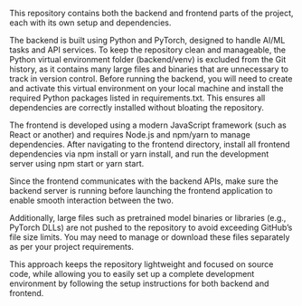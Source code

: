 This repository contains both the backend and frontend parts of the project, each with its own setup and dependencies.

The backend is built using Python and PyTorch, designed to handle AI/ML tasks and API services. To keep the repository clean and manageable, the Python virtual environment folder (backend/venv) is excluded from the Git history, as it contains many large files and binaries that are unnecessary to track in version control. Before running the backend, you will need to create and activate this virtual environment on your local machine and install the required Python packages listed in requirements.txt. This ensures all dependencies are correctly installed without bloating the repository.

The frontend is developed using a modern JavaScript framework (such as React or another) and requires Node.js and npm/yarn to manage dependencies. After navigating to the frontend directory, install all frontend dependencies via npm install or yarn install, and run the development server using npm start or yarn start.

Since the frontend communicates with the backend APIs, make sure the backend server is running before launching the frontend application to enable smooth interaction between the two.

Additionally, large files such as pretrained model binaries or libraries (e.g., PyTorch DLLs) are not pushed to the repository to avoid exceeding GitHub’s file size limits. You may need to manage or download these files separately as per your project requirements.

This approach keeps the repository lightweight and focused on source code, while allowing you to easily set up a complete development environment by following the setup instructions for both backend and frontend.

